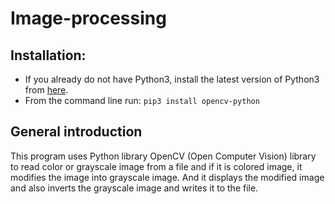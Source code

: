 # Image-processing

## Installation:

- If you already do not have Python3, install the latest version of Python3 from [here](www.python.org).
- From the command line run:
 `pip3 install opencv-python`

## General introduction

This program uses Python library OpenCV (Open Computer Vision) library to read color or grayscale image from a file and if it 
is colored image, it modifies the image into grayscale image. And it displays the modified image and also inverts the grayscale image and writes it
to the file.
